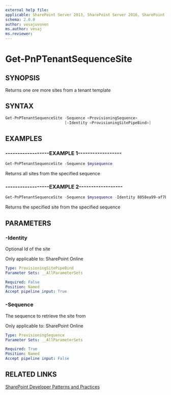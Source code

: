 ```yaml
---
external help file:
applicable: SharePoint Server 2013, SharePoint Server 2016, SharePoint Server 2019, SharePoint Online
schema: 2.0.0
author: vesajuvonen
ms.author: vesaj
ms.reviewer:
---
```

# Get-PnPTenantSequenceSite

## SYNOPSIS
Returns one ore more sites from a tenant template

## SYNTAX 

```powershell
Get-PnPTenantSequenceSite -Sequence <ProvisioningSequence>
                          [-Identity <ProvisioningSitePipeBind>]
```

## EXAMPLES

### ------------------EXAMPLE 1------------------
```powershell
Get-PnPTenantSequenceSite -Sequence $mysequence
```

Returns all sites from the specified sequence

### ------------------EXAMPLE 2------------------
```powershell
Get-PnPTenantSequenceSite -Sequence $mysequence -Identity 8058ea99-af7b-4bb7-b12a-78f93398041e
```

Returns the specified site from the specified sequence

## PARAMETERS

### -Identity
Optional Id of the site

Only applicable to: SharePoint Online

```yaml
Type: ProvisioningSitePipeBind
Parameter Sets: __AllParameterSets

Required: False
Position: Named
Accept pipeline input: True
```

### -Sequence
The sequence to retrieve the site from

Only applicable to: SharePoint Online

```yaml
Type: ProvisioningSequence
Parameter Sets: __AllParameterSets

Required: True
Position: Named
Accept pipeline input: False
```

## RELATED LINKS

[SharePoint Developer Patterns and Practices](https://aka.ms/sppnp)

